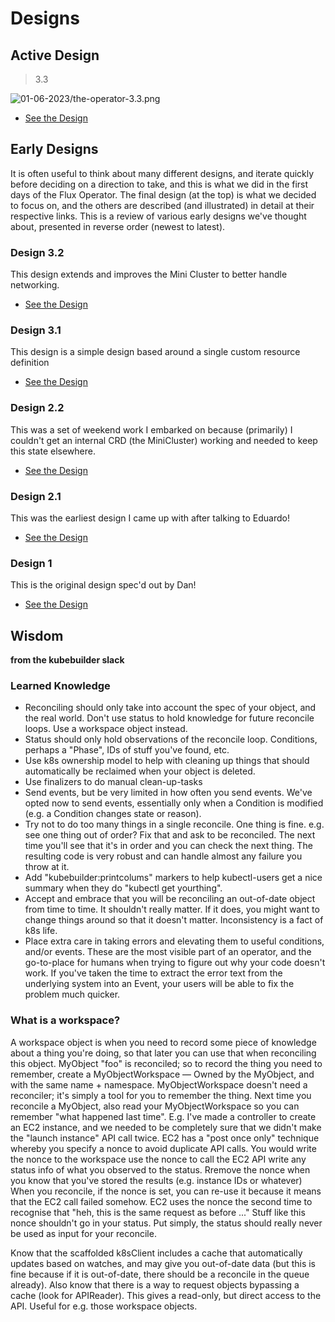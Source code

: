 # Designs

## Active Design

> 3.3

![01-06-2023/the-operator-3.3.png](01-06-2023/the-operator-3.3.png)

 - [See the Design](01-06-2023/index.md)

## Early Designs

It is often useful to think about many different designs, and iterate quickly before deciding on a direction
to take, and this is what we did in the first days of the Flux Operator.  The final design (at the top)
is what we decided to focus on, and the others are described (and illustrated) in detail at their respective
links. This is a review of various early designs we've thought about, presented in reverse order (newest to latest).

### Design 3.2

This design extends and improves the Mini Cluster to better handle networking.

 - [See the Design](09-16-2022/index.md)

### Design 3.1

This design is a simple design based around a single custom resource definition

 - [See the Design](09-07-2022/index.md)

### Design 2.2

This was a set of weekend work I embarked on because (primarily) I couldn't get an internal CRD (the MiniCluster) working
and needed to keep this state elsewhere.

 - [See the Design](09-05-2022/index.md)


### Design 2.1

This was the earliest design I came up with after talking to Eduardo!

 - [See the Design](09-01-2022/index.md)

### Design 1

This is the original design spec'd out by Dan!

 - [See the Design](08-31-2022/index.md)


## Wisdom

**from the kubebuilder slack**

### Learned Knowledge

- Reconciling should only take into account the spec of your object, and the real world.  Don't use status to hold knowledge for future reconcile loops.  Use a workspace object instead.
- Status should only hold observations of the reconcile loop.  Conditions, perhaps a "Phase", IDs of stuff you've found, etc.
- Use k8s ownership model to help with cleaning up things that should automatically be reclaimed when your object is deleted.
- Use finalizers to do manual clean-up-tasks
- Send events, but be very limited in how often you send events.  We've opted now to send events, essentially only when a Condition is modified (e.g. a Condition changes state or reason).
- Try not to do too many things in a single reconcile.  One thing is fine.  e.g. see one thing out of order?  Fix that and ask to be reconciled.  The next time you'll see that it's in order and you can check the next thing.  The resulting code is very robust and can handle almost any failure you throw at it.
- Add "kubebuilder:printcolums" markers to help kubectl-users get a nice summary when they do "kubectl get yourthing".
- Accept and embrace that you will be reconciling an out-of-date object from time to time.  It shouldn't really matter.  If it does, you might want to change things around so that it doesn't matter.  Inconsistency is a fact of k8s life.
- Place extra care in taking errors and elevating them to useful conditions, and/or events.  These are the most visible part of an operator, and the go-to-place for humans when trying to figure out why your code doesn't work.  If you've taken the time to extract the error text from the underlying system into an Event, your users will be able to fix the problem much quicker.

### What is a workspace?

A workspace object is when you need to record some piece of knowledge about a thing you're doing, so that later you can use that when reconciling this object. MyObject "foo" is reconciled; so to record the thing you need to remember, create a MyObjectWorkspace — Owned by the MyObject, and with the same name + namespace.  MyObjectWorkspace doesn't need a reconciler; it's simply a tool for you to remember the thing. Next time you reconcile a MyObject, also read your MyObjectWorkspace so you can remember "what happened last time". E.g. I've made a controller to create an EC2 instance, and we needed to be completely sure that we didn't make the "launch instance" API call twice.  EC2 has a "post once only" technique whereby you specify a nonce to avoid duplicate API calls.  You would write the nonce to the workspace use the nonce to call the EC2 API write any status info of what you observed to the status. Rremove the nonce when you know that you've stored the results (e.g. instance IDs or whatever) When you reconcile, if the nonce is set, you can re-use it because it means that the EC2 call failed somehow.  EC2 uses the nonce the second time to recognise that "heh, this is the same request as before ..." Stuff like this nonce shouldn't go in your status. Put simply, the status should really never be used as input for your reconcile.

Know that the scaffolded k8sClient includes a cache that automatically updates based on watches, and may give you out-of-date data (but this is fine because if it is out-of-date, there should be a reconcile in the queue already). Also know that there is a way to request objects bypassing a cache (look for APIReader).  This gives a read-only, but direct access to the API.  Useful for e.g. those workspace objects.
